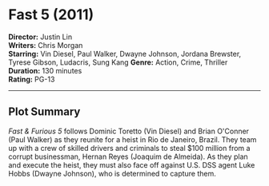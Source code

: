 # Fast 5 (2011)

**Director:** Justin Lin  
**Writers:** Chris Morgan  
**Starring:** Vin Diesel, Paul Walker, Dwayne Johnson, Jordana Brewster, Tyrese Gibson, Ludacris, Sung Kang
**Genre:** Action, Crime, Thriller  
**Duration:** 130 minutes  
**Rating:** PG-13

---------------------------------------------------------------------------------------------------------------------------------------------------------

## Plot Summary

*Fast & Furious 5* follows Dominic Toretto (Vin Diesel) and Brian O'Conner (Paul Walker) as they reunite for a heist in Rio de Janeiro, Brazil. They team up with a crew of skilled drivers and criminals to steal $100 million from a corrupt businessman, Hernan Reyes (Joaquim de Almeida). As they plan and execute the heist, they must also face off against U.S. DSS agent Luke Hobbs (Dwayne Johnson), who is determined to capture them.
